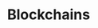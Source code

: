 ---
title: Blockchains
description: Learn how to build, deploy, and maintain custom blockchains with the Polkadot SDK, from initial setup through testing, runtime upgrades, and network operations.
hide: 
    - feedback
template: subsection-index-page.html
---